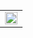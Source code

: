 <html>
<head>
<style>
html, body {
	margin: 0;
	padding: 0;
	height: 100%;
	text-align: center;
}
table {
	width: 100%;
	height: 100%;
	position: relative;
}
td {
	vertical-align: middle;
	text-align: center;
}
a {
}
img {
	width: auto;
	height: 100%;
	max-width: 100%;
	max-height: 100%;
}
* {
	box-sizing: border-box;
}
</style>
</head>
<body>
<table>
<tr><td>
	<a href="ertos://home"><img src="icon.png"></a>
</td></tr>
</table>
</body>
</html>
